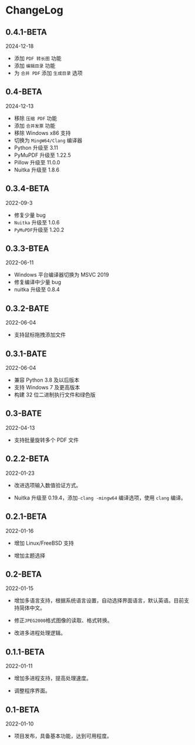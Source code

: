 # ChangeLog

## 0.4.1-BETA

2024-12-18

- 添加 `PDF 转长图` 功能
- 添加 `编辑目录` 功能
- 为 `合并 PDF` 添加 `生成目录` 选项

## 0.4-BETA

2024-12-13

- 移除 `压缩 PDF` 功能
- 添加 `合并发票` 功能
- 移除 Windows x86 支持
- 切换为 `MingW64/Clang` 编译器
- Python 升级至 3.11
- PyMuPDF 升级至 1.22.5
- Pillow 升级至 11.0.0
- Nuitka 升级至 1.8.6

## 0.3.4-BETA

2022-09-3

- 修复少量 bug
- `Nuitka` 升级至 1.0.6
- `PyMuPDF`升级至 1.20.2

## 0.3.3-BTEA

2022-06-11

- Windows 平台编译器切换为 MSVC 2019
- 修复编译中少量 bug
- nuitka 升级至 0.8.4

## 0.3.2-BATE

2022-06-04

- 支持鼠标拖拽添加文件

## 0.3.1-BATE

2022-06-04

- 兼容 Python 3.8 及以后版本
- 支持 Windows 7 及更高版本
- 构建 32 位二进制执行文件和绿色版

## 0.3-BATE

2022-04-13

- 支持批量旋转多个 PDF 文件

## 0.2.2-BETA

2022-01-23

- 改进选项输入数值验证方式。

- Nuitka 升级至 0.19.4，添加`-clang -mingw64` 编译选项，使用 `clang` 编译。

## 0.2.1-BETA

2022-01-16

- 增加 Linux/FreeBSD 支持

- 增加主题选择

## 0.2-BETA

2022-01-15

- 增加多语言支持，根据系统语言设置，自动选择界面语言，默认英语。目前支持简体中文。

- 修正`JPEG2000`格式图像的读取、格式转换。

- 改进多进程处理逻辑。

## 0.1.1-BETA

2022-01-11

- 增加多进程支持，提高处理速度。

- 调整程序界面。

## 0.1-BETA

2022-01-10

- 项目发布，具备基本功能，达到可用程度。
